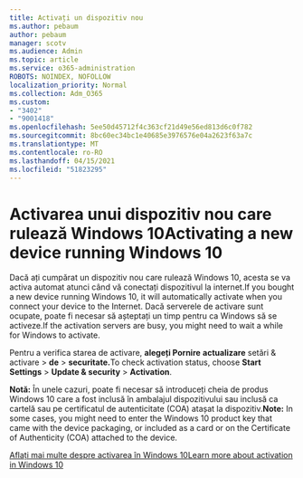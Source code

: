```yaml
---
title: Activați un dispozitiv nou
ms.author: pebaum
author: pebaum
manager: scotv
ms.audience: Admin
ms.topic: article
ms.service: o365-administration
ROBOTS: NOINDEX, NOFOLLOW
localization_priority: Normal
ms.collection: Adm_O365
ms.custom:
- "3402"
- "9001418"
ms.openlocfilehash: 5ee50d45712f4c363cf21d49e56ed813d6c0f782
ms.sourcegitcommit: 8bc60ec34bc1e40685e3976576e04a2623f63a7c
ms.translationtype: MT
ms.contentlocale: ro-RO
ms.lasthandoff: 04/15/2021
ms.locfileid: "51823295"
---
```

# <a name="activating-a-new-device-running-windows-10"></a><span data-ttu-id="c161e-102">Activarea unui dispozitiv nou care rulează Windows 10</span><span class="sxs-lookup"><span data-stu-id="c161e-102">Activating a new device running Windows 10</span></span>

<span data-ttu-id="c161e-103">Dacă ați cumpărat un dispozitiv nou care rulează Windows 10, acesta se va activa automat atunci când vă conectați dispozitivul la internet.</span><span class="sxs-lookup"><span data-stu-id="c161e-103">If you bought a new device running Windows 10, it will automatically activate when you connect your device to the Internet.</span></span> <span data-ttu-id="c161e-104">Dacă serverele de activare sunt ocupate, poate fi necesar să așteptați un timp pentru ca Windows să se activeze.</span><span class="sxs-lookup"><span data-stu-id="c161e-104">If the activation servers are busy, you might need to wait a while for Windows to activate.</span></span>

<span data-ttu-id="c161e-105">Pentru a verifica starea de activare, **alegeți Pornire** **actualizare** setări & activare  >  **de**  >  **securitate.**</span><span class="sxs-lookup"><span data-stu-id="c161e-105">To check activation status, choose **Start** **Settings** > **Update & security** > **Activation**.</span></span>

<span data-ttu-id="c161e-106">**Notă:** În unele cazuri, poate fi necesar să introduceți cheia de produs Windows 10 care a fost inclusă în ambalajul dispozitivului sau inclusă ca cartelă sau pe certificatul de autenticitate (COA) atașat la dispozitiv.</span><span class="sxs-lookup"><span data-stu-id="c161e-106">**Note:** In some cases, you might need to enter the Windows 10 product key that came with the device packaging, or included as a card or on the Certificate of Authenticity (COA) attached to the device.</span></span>

[<span data-ttu-id="c161e-107">Aflați mai multe despre activarea în Windows 10</span><span class="sxs-lookup"><span data-stu-id="c161e-107">Learn more about activation in Windows 10</span></span>](https://support.microsoft.com/help/12440)